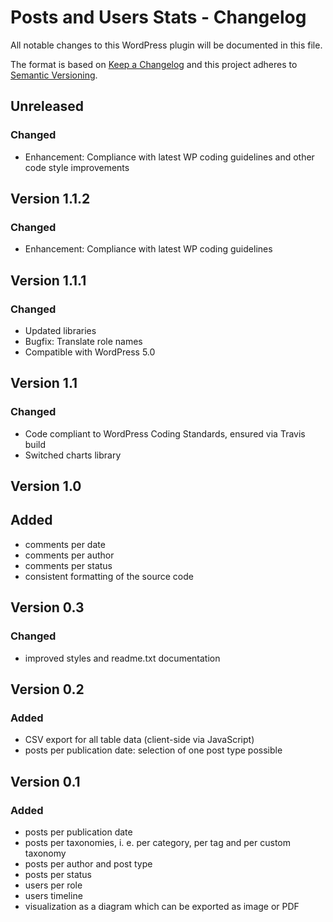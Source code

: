 # Posts and Users Stats - Changelog
All notable changes to this WordPress plugin will be documented in this file.

The format is based on [Keep a Changelog](https://keepachangelog.com/en/1.0.0/)
and this project adheres to [Semantic Versioning](https://semver.org/spec/v2.0.0.html).


## Unreleased

### Changed
* Enhancement: Compliance with latest WP coding guidelines and other code style improvements


## Version 1.1.2

### Changed
* Enhancement: Compliance with latest WP coding guidelines


## Version 1.1.1

### Changed
* Updated libraries
* Bugfix: Translate role names
* Compatible with WordPress 5.0


## Version 1.1

### Changed
* Code compliant to WordPress Coding Standards, ensured via Travis build
* Switched charts library


## Version 1.0

## Added
* comments per date
* comments per author
* comments per status
* consistent formatting of the source code


## Version 0.3

### Changed
* improved styles and readme.txt documentation


## Version 0.2

### Added
* CSV export for all table data (client-side via JavaScript)
* posts per publication date: selection of one post type possible


## Version 0.1

### Added
* posts per publication date
* posts per taxonomies, i. e. per category, per tag and per custom taxonomy
* posts per author and post type
* posts per status
* users per role
* users timeline
* visualization as a diagram which can be exported as image or PDF
